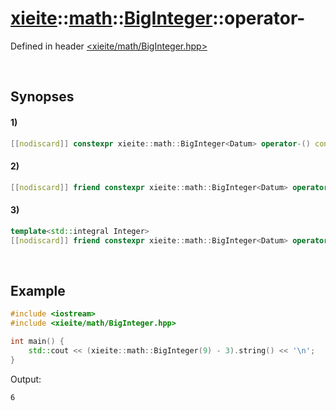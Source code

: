 # [xieite](../../../xieite.md)\:\:[math](../../../math.md)\:\:[BigInteger<Datum>](../../BigInteger.md)\:\:operator-
Defined in header [<xieite/math/BigInteger.hpp>](../../../../include/xieite/math/BigInteger.hpp)

&nbsp;

## Synopses
#### 1)
```cpp
[[nodiscard]] constexpr xieite::math::BigInteger<Datum> operator-() const noexcept;
```
#### 2)
```cpp
[[nodiscard]] friend constexpr xieite::math::BigInteger<Datum> operator-(const xieite::math::BigInteger<Datum>& minuend, const xieite::math::BigInteger<Datum>& subtrahend) noexcept;
```
#### 3)
```cpp
template<std::integral Integer>
[[nodiscard]] friend constexpr xieite::math::BigInteger<Datum> operator-(const xieite::math::BigInteger<Datum>& minuend, const Integer subtrahend) noexcept;
```

&nbsp;

## Example
```cpp
#include <iostream>
#include <xieite/math/BigInteger.hpp>

int main() {
    std::cout << (xieite::math::BigInteger(9) - 3).string() << '\n';
}
```
Output:
```
6
```

